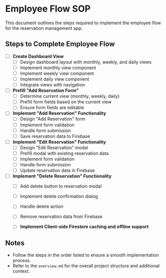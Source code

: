 # Employee Flow SOP

This document outlines the steps required to implement the employee flow for the reservation management app.

## Steps to Complete Employee Flow

- [ ] **Create Dashboard View**
  - [ ] Design dashboard layout with monthly, weekly, and daily views
  - [ ] Implement monthly view component
  - [ ] Implement weekly view component
  - [ ] Implement daily view component
  - [ ] Integrate views with navigation

- [ ] **Prefill "Add Reservation Form"**
  - [ ] Determine current view (monthly, weekly, daily)
  - [ ] Prefill form fields based on the current view
  - [ ] Ensure form fields are editable

- [ ] **Implement "Add Reservation" Functionality**
  - [ ] Design "Add Reservation" form
  - [ ] Implement form validation
  - [ ] Handle form submission
  - [ ] Save reservation data to Firebase

- [ ] **Implement "Edit Reservation" Functionality**
  - [ ] Design "Edit Reservation" modal
  - [ ] Prefill modal with existing reservation data
  - [ ] Implement form validation
  - [ ] Handle form submission
  - [ ] Update reservation data in Firebase

- [ ] **Implement "Delete Reservation" Functionality**
  - [ ] Add delete button to reservation modal
  - [ ] Implement delete confirmation dialog
  - [ ] Handle delete action
  - [ ] Remove reservation data from Firebase

  - [ ] **Implement Client-side Firestore caching and offline support** 

## Notes
- Follow the steps in the order listed to ensure a smooth implementation process.
- Refer to the `overview.md` for the overall project structure and additional context.